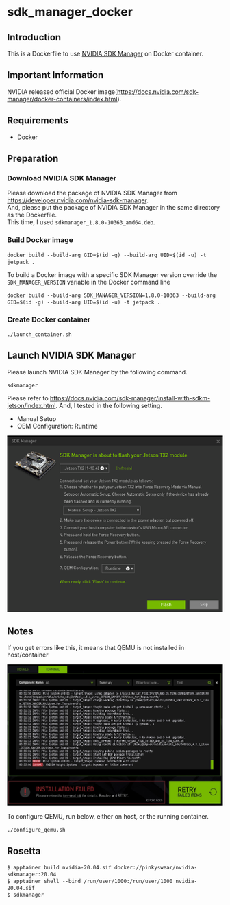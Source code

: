 # sdk_manager_docker

## Introduction

This is a Dockerfile to use [NVIDIA SDK Manager](https://docs.nvidia.com/sdk-manager/) on Docker container.

## Important Information

NVIDIA released official Docker image(<https://docs.nvidia.com/sdk-manager/docker-containers/index.html>).

## Requirements

* Docker

## Preparation

### Download NVIDIA SDK Manager

Please download the package of NVIDIA SDK Manager from <https://developer.nvidia.com/nvidia-sdk-manager>.  
And, please put the package of NVIDIA SDK Manager in the same directory as the Dockerfile.  
This time, I used `sdkmanager_1.8.0-10363_amd64.deb`.

### Build Docker image

```
docker build --build-arg GID=$(id -g) --build-arg UID=$(id -u) -t jetpack .
```

To build a Docker image with a specific SDK Manager version override the ``SDK_MANAGER_VERSION`` variable in the Docker command line

```
docker build --build-arg SDK_MANAGER_VERSION=1.8.0-10363 --build-arg GID=$(id -g) --build-arg UID=$(id -u) -t jetpack .
```

### Create Docker container

```
./launch_container.sh
```

## Launch NVIDIA SDK Manager

Please launch NVIDIA SDK Manager by the following command.

```
sdkmanager
```

Please refer to <https://docs.nvidia.com/sdk-manager/install-with-sdkm-jetson/index.html>.
And, I tested in the following setting.

* Manual Setup
* OEM Configuration: Runtime

![](image/jetson-os-flash-setting.png)

## Notes

If you get errors like this, it means that QEMU is not installed in host/container

![](image/filesystem-error.png)

To configure QEMU, run below, either on host, or the running container.

```shell
./configure_qemu.sh
```

## Rosetta
```
$ apptainer build nvidia-20.04.sif docker://pinkyswear/nvidia-sdkmanager:20.04
$ apptainer shell --bind /run/user/1000:/run/user/1000 nvidia-20.04.sif
$ sdkmanager
```